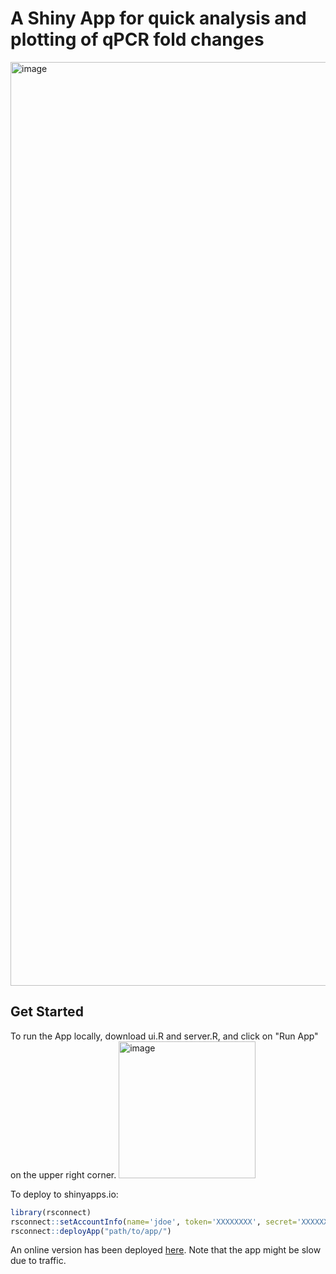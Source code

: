 # A Shiny App for quick analysis and plotting of qPCR fold changes

<img width="1478" alt="image" src="https://github.com/user-attachments/assets/fdc997d1-c415-42b5-9d59-7648cae2da92">

## Get Started
To run the App locally, download ui.R and server.R, and click on "Run App" on the upper right corner.
<img width="219" alt="image" src="https://github.com/user-attachments/assets/a19578ac-be2a-439a-8114-15ec362f34a7">

To deploy to shinyapps.io:
```r
library(rsconnect)
rsconnect::setAccountInfo(name='jdoe', token='XXXXXXXX', secret='XXXXXXXX') # change to your own token and secret
rsconnect::deployApp("path/to/app/")
```
An online version has been deployed [here](https://miana-zeng.shinyapps.io/qpcrtool/). Note that the app might be slow due to traffic.
